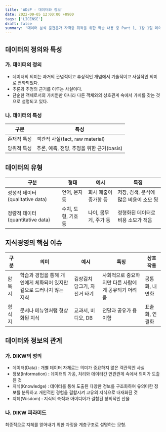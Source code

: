 ```yaml
---
title: 'ADsP - 데이터와 정보'
date: 2022-09-05 12:00:00 +0900
tags: ['LICENSE']
draft: false
summary: '데이터 분석 준전문가 자격증 취득을 위한 학습 내용 중 Part 1, 1장 1절 데이터와 정보 챕터 정리 내용'
---
```


## 데이터의 정의와 특성

### 가. 데이터의 정의

- 데이터의 의미는 과거의 관념적이고 추상적인 개념에서 기술적이고 사실적인 의미로 변화되었다.
- 추론과 추정의 근거를 이루는 사실이다.
- 단순한 객체로서의 가치뿐만 아니라 다른 객체와의 상호관계 속에서 가치를 갖는 것으로 설명되고 있다.

### 나. 데이터의 특성

|구분|특성|
|---|---|
|존재적 특성|객관적 사실(fact, raw material)|
|당위적 특성|추론, 예측, 전망, 추정을 위한 근거(basis)|

## 데이터의 유형

|구분|형태|예시|특징|
|---|---|---|---|
|정성적 데이터(qualitative data)|언어, 문자 등|회사 매출이 증가함 등|저장, 검색, 분석에 많은 비용이 소모 됨|
|정량적 데이터(quantitative data)|수치, 도형, 기호 등|나이, 몸무게, 주가 등|정형화된 데이터로 비용 소모가 적음|
## 지식경영의 핵심 이슈

|구분|의미|예시|특징|상호작용|
|---|---|---|---|---|
|암묵지|학습과 경험을 통해 개인에게 체화되어 있지만 겉으로 드러나지 않는 지식|김장김치 담그기, 자전거 타기|사회적으로 중요하지만 다른 사람에게 공유되기 어려움|공통화, 내면화|
|형식지|문서나 메뉴얼처럼 형상화된 지식|교과서, 비디오, DB|전달과 공유가 용이함|표출화, 연결화|

## 데이터와 정보의 관계

### 가. DIKW의 정의

- 데이터(Data) : 개별 데이터 자체로는 의미가 중요하지 않은 객관적인 사실
- 정보(Information) : 데이터의 가공, 처리와 데이터간 연관관계 속에서 의미가 도출된 것
- 지식(Knowledge) : 데이터를 통해 도출된 다양한 정보를 구조화하여 유의미한 정보를 분류하고 개인적인 경험을 결합시켜 고유의 지식으로 내재화된 것
- 지혜(Wisdom) : 지식의 축적과 아이디어가 결합된 창의적인 산물

### 나. DIKW 피라미드

최종적으로 지혜를 얻어내기 위한 과정을 계층구조로 설명하는 모형.